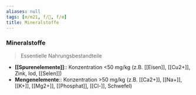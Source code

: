 ```yaml
---
aliases: null
tags: [m/m21, f/🧪, f/⚙️]
title: Mineralstoffe
---
```

### Mineralstoffe
> Essentielle Nahrungsbestandteile 
- **[[Spurenelemente]]**:: Konzentration <50 mg/kg (z.B. [[Eisen]], [[Cu2+]], Zink, Iod, [[Selen]])
- **Mengenelemente**:: Konzentration >50 mg/kg (z.B. [[Ca2+]], [[Na+]], [[K+]], [[Mg2+]], [[Phosphat]], [[Cl-]], Schwefel)